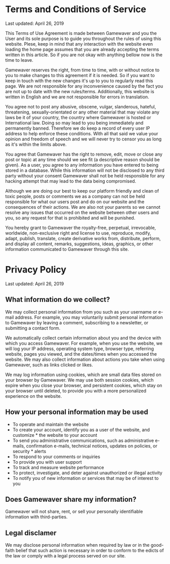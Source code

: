 # Terms and Conditions of Service
Last updated: April 26, 2019

This Terms of Use Agreement is made between Gamewaver and you the User and its sole purpose is to guide you throughout the rules of using this website. Plese, keep in mind that any interaction with the website even loading the home page assumes that you are already accepting the terms written in this article. So if you are not okay with anything bellow now is the time to leave.

Gamewaver reserves the right, from time to time, with or without notice to you to make changes to this agreement if it is needed. So if you want to keep in touch with the new changes it's up to you to regularly read this page. We are not responsible for any inconvenience caused by the fact you are not up to date with the new rules/terms. Additionally, this website is written in English and we are not responsible for errors in translation.

You agree not to post any abusive, obscene, vulgar, slanderous, hateful, threatening, sexually-orientated or any other material that may violate any laws be it of your country, the country where Gamewaver is hosted or International law. Doing so may lead to you being immediately and permanently banned. Therefore we do keep a record of every user IP address to help enforce these conditions. With all that said we value your opinion and freedom of speech and we will never try to censor you as long as it's within the limits above.

You agree that Gamewaver has the right to remove, edit, move or close any post or topic at any time should we see fit (a descriptive reason should be given). As a user, you agree to any information you have entered to being stored in a database. While this information will not be disclosed to any third party without your consent Gamewaver shall not be held responsible for any hacking attempt that may lead to the data being compromised.

Although we are doing our best to keep our platform friendly and clean of toxic people, posts or comments we as a company can not be held responsible for what our users post and do on our website and the consequences of their actions. We are also not your parents so we cannot resolve any issues that occurred on the website between other users and you, so any request for that is prohibited and will be punished.

You hereby grant to Gamewaver the royalty-free, perpetual, irrevocable, worldwide, non-exclusive right and license to use, reproduce, modify, adapt, publish, translate, create derivative works from, distribute, perform, and display all content, remarks, suggestions, ideas, graphics, or other information communicated to Gamewaver through this site.

# Privacy Policy
Last updated: April 26, 2019

## What information do we collect?
We may collect personal information from you such as your username or e-mail address. For example, you may voluntarily submit personal information to Gamewaver by leaving a comment, subscribing to a newsletter, or submitting a contact form.

We automatically collect certain information about you and the device with which you access Gamewaver. For example, when you use the website, we will log your IP address, operating system type, browser type, referring website, pages you viewed, and the dates/times when you accessed the website. We may also collect information about actions you take when using Gamewaver, such as links clicked or likes.

We may log information using cookies, which are small data files stored on your browser by Gamewaver. We may use both session cookies, which expire when you close your browser, and persistent cookies, which stay on your browser until deleted, to provide you with a more personalized experience on the website.

## How your personal information may be used

* To operate and maintain the website
* To create your account, identify you as a user of the website, and customize * the website to your account
* To send you administrative communications, such as administrative e-mails, confirmation e-mails, technical notices, updates on policies, or security * alerts
* To respond to your comments or inquiries
* To provide you with user support
* To track and measure website performance
* To protect, investigate, and deter against unauthorized or illegal activity
* To notify you of new information or services that may be of interest to you

## Does Gamewaver share my information?
Gamewaver will not share, rent, or sell your personally identifiable information with third-parties.

## Legal disclamer
We may disclose personal information when required by law or in the good-faith belief that such action is necessary in order to conform to the edicts of the law or comply with a legal process served on our site.

